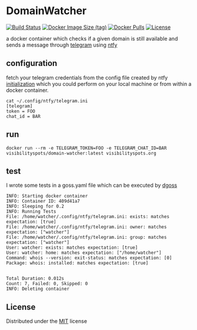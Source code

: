 # DomainWatcher

[![Build Status](https://travis-ci.org/visibilityspots/dockerfile-domain-watcher.svg?branch=master)](https://travis-ci.org/visibilityspots/dockerfile-domain-watcher)
[![Docker Image Size (tag)](https://img.shields.io/docker/image-size/visibilityspots/domain-watcher/latest)](https://hub.docker.com/r/visibilityspots/domain-watcher/)
[![Docker Pulls](https://img.shields.io/docker/pulls/visibilityspots/domain-watcher.svg)](https://hub.docker.com/r/visibilityspots/domain-watcher/)
[![License](https://img.shields.io/badge/license-MIT-blue.svg)](https://opensource.org/licenses/MIT)

a docker container which checks if a given domain is still available and sends a message through [telegram](https://telegram.org/) using [ntfy](https://ntfy.readthedocs.io/en/latest/)

## configuration

fetch your telegram credentials from the config file created by ntfy [initialization](https://ntfy.readthedocs.io/en/latest/#telegram-telegram) which you could perform on your local machine or from within a docker container.
```
cat ~/.config/ntfy/telegram.ini
[telegram]
token = FOO
chat_id = BAR
```

## run

```docker run --rm -e TELEGRAM_TOKEN=FOO -e TELEGRAM_CHAT_ID=BAR visibilityspots/domain-watcher:latest visibilityspots.org```

## test

I wrote some tests in a goss.yaml file which can be executed by [dgoss](https://github.com/aelsabbahy/goss/tree/master/extras/dgoss)

```
INFO: Starting docker container
INFO: Container ID: 409d41a7
INFO: Sleeping for 0.2
INFO: Running Tests
File: /home/watcher/.config/ntfy/telegram.ini: exists: matches expectation: [true]
File: /home/watcher/.config/ntfy/telegram.ini: owner: matches expectation: ["watcher"]
File: /home/watcher/.config/ntfy/telegram.ini: group: matches expectation: ["watcher"]
User: watcher: exists: matches expectation: [true]
User: watcher: home: matches expectation: ["/home/watcher"]
Command: whois --version: exit-status: matches expectation: [0]
Package: whois: installed: matches expectation: [true]


Total Duration: 0.012s
Count: 7, Failed: 0, Skipped: 0
INFO: Deleting container
```

## License
Distributed under the [MIT](https://opensource.org/licenses/MIT) license
